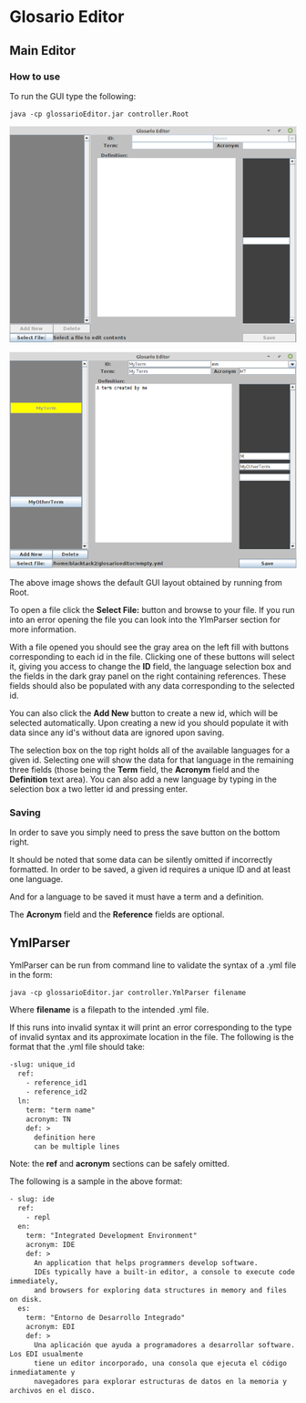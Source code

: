 # Glosario Editor

## Main Editor

### How to use

To run the GUI type the following:

```
java -cp glossarioEditor.jar controller.Root
```

![Image of GUI goes here](src/main/resources/editor_GUI.png)

![Image of GUI goes here](src/main/resources/editor_GUI_filled.png)

The above image shows the default GUI layout obtained by running from Root.

To open a file click the **Select File:** button and browse to your file. If
you run into an error opening the file you can look into the YlmParser section
for more information.

With a file opened you should see the gray area on the left fill with buttons
corresponding to each id in the file. Clicking one of these buttons will select
it, giving you access to change the **ID** field, the language selection box
and the fields in the dark gray panel on the right containing references. These
fields should also be populated with any data corresponding to the selected id.

You can also click the **Add New** button to create a new id, which will be
selected automatically. Upon creating a new id you should populate it with data
since any id's without data are ignored upon saving.

The selection box on the top right holds all of the available languages for a
given id. Selecting one will show the data for that language in the remaining
three fields (those being the **Term** field, the **Acronym** field and the
**Definition** text area). You can also add a new language by typing in the
selection box a two letter id and pressing enter.

### Saving

In order to save you simply need to press the save button on the bottom right.

It should be noted that some data can be silently omitted if incorrectly
formatted. In order to be saved, a given id requires a unique ID and at
least one language.

And for a language to be saved it must have a term and a definition.

The **Acronym** field and the **Reference** fields are optional.

## YmlParser

YmlParser can be run from command line to validate the syntax of a .yml file in
 the form:

```
java -cp glossarioEditor.jar controller.YmlParser filename
```

Where **filename** is a filepath to the intended .yml file.

If this runs into invalid syntax it will print an error corresponding to the
type of invalid syntax and its approximate location in the file. The
following is the format that the .yml file should take:

```
-slug: unique_id
  ref:
    - reference_id1
    - reference_id2
  ln:
    term: "term name"
    acronym: TN
    def: >
      definition here
      can be multiple lines
```

Note: the **ref** and **acronym** sections can be safely omitted.

The following is a sample in the above format:

```
- slug: ide
  ref:
    - repl
  en:
    term: "Integrated Development Environment"
    acronym: IDE
    def: >
      An application that helps programmers develop software.
      IDEs typically have a built-in editor, a console to execute code immediately,
      and browsers for exploring data structures in memory and files on disk.
  es:
    term: "Entorno de Desarrollo Integrado"
    acronym: EDI
    def: >
      Una aplicación que ayuda a programadores a desarrollar software. Los EDI usualmente
      tiene un editor incorporado, una consola que ejecuta el código inmediatamente y
      navegadores para explorar estructuras de datos en la memoria y archivos en el disco.
```
